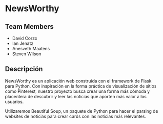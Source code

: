 # NewsWorthy

## Team Members
- David Corzo
- Ian Jenatz
- Anesveth Maatens
- Steven Wilson

## Descripción

NewsWorthy es un aplicación web construida con el framework de Flask para Python. Con inspiración en la forma práctica de visualización de sitios como Pinterest, nuestro proyecto busca crear una forma más cómoda y placentera de descubrir y leer las noticias que aporten más valor a los usuarios.


Utilizaremos Beautiful Soup, un paquete de Python para hacer el parsing de websites de noticias para crear cards con las noticias más relevantes. 
